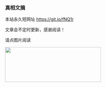 ### 真相文摘

本站永久短网址 https://git.io/fNQ1r 

文章会不定时更新，感谢阅读！

请点图片阅读

<a href="https://github.com/suiy6/w3hy/blob/master/README.md"><img src="https://user-images.githubusercontent.com/41253693/43944616-1b1244be-9cb2-11e8-8b74-78dad50d3a0f.png" width="314"  height="114"></a>
